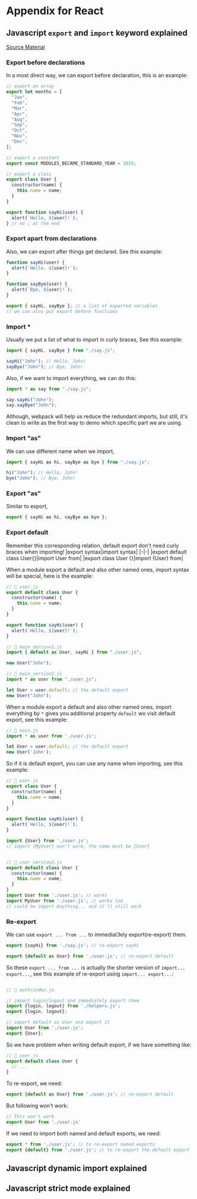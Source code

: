 # Appendix for React

## Javascript `export` and `import` keyword explained

[Source Material](https://javascript.info/import-export)

### Export before declarations

In a most direct way, we can export before declaration, this is an example:

```js
// export an array
export let months = [
  "Jan",
  "Feb",
  "Mar",
  "Apr",
  "Aug",
  "Sep",
  "Oct",
  "Nov",
  "Dec",
];

// export a constant
export const MODULES_BECAME_STANDARD_YEAR = 2015;

// export a class
export class User {
  constructor(name) {
    this.name = name;
  }
}

export function sayHi(user) {
  alert(`Hello, ${user}!`);
} // no ; at the end
```

### Export apart from declarations

Also, we can export after things get declared. See this example:

```js
function sayHi(user) {
  alert(`Hello, ${user}!`);
}

function sayBye(user) {
  alert(`Bye, ${user}!`);
}

export { sayHi, sayBye }; // a list of exported variables
// we can also put export before functions
```

### Import \*

Usually we put a list of what to import in curly braces, See this example:

```js
import { sayHi, sayBye } from "./say.js";

sayHi("John"); // Hello, John!
sayBye("John"); // Bye, John!
```

Also, if we want to import everything, we can do this:

```js
import * as say from "./say.js";

say.sayHi("John");
say.sayBye("John");
```

Although, webpack will help us reduce the redundant imports, but still, it's clean to write as the first way to demo which specific part we are using.

### Import "as"

We can use different name when we import,

```js
import { sayHi as hi, sayBye as bye } from "./say.js";

hi("John"); // Hello, John!
bye("John"); // Bye, John!
```

### Export "as"

Similar to export,

```js
export { sayHi as hi, sayBye as bye };
```

### Export default

Remember this corresponding relation, default export don't need curly braces when importing!
|export syntax|import syntax|
|-|-|
|export default class User{}|import User from|
|export class User {}|import {User} from|

When a module export a default and also other named ones, import syntax will be special, here is the example:

```js
// 📁 user.js
export default class User {
  constructor(name) {
    this.name = name;
  }
}

export function sayHi(user) {
  alert(`Hello, ${user}!`);
}

// 📁 main_version1.js
import { default as User, sayHi } from "./user.js";

new User("John");

// 📁 main_version2.js
import * as user from "./user.js";

let User = user.default; // the default export
new User("John");
```

When a module export a default and also other named ones, import everything by `*` gives you additional property `default` wo visit default export, see this example:

```js
// 📁 main.js
import * as user from './user.js';

let User = user.default; // the default export
new User('John');
```

So if it is default export, you can use any name when importing, see this example:
```js
// 📁 user.js
export class User {
  constructor(name) {
    this.name = name;
  }
}

export function sayHi(user) {
  alert(`Hello, ${user}!`);
}

import {User} from './user.js';
// import {MyUser} won't work, the name must be {User}


// 📁 user_version2.js
export default class User {
  constructor(name) {
    this.name = name;
  }
}
import User from './user.js'; // works
import MyUser from './user.js'; // works too
// could be import Anything... and it'll still work
```

### Re-export
We can use `export ... from ...` to immediat3ely export(re-export) them.
```js
export {sayHi} from './say.js'; // re-export sayHi

export {default as User} from './user.js'; // re-export default
```

So these `export ... from ...` is actually the shorter version of `import... export...`, see this example of re-export using `import... export...`:
```js

// 📁 auth/index.js

// import login/logout and immediately export them
import {login, logout} from './helpers.js';
export {login, logout};

// import default as User and export it
import User from './user.js';
export {User};
```

So we have problem when writing default export, 
if we have something like:
```js
// 📁 user.js
export default class User {
  // ...
}
```
To re-export, we need:
```js
export {default as User} from './user.js'; // re-export default
```
But following won't work:
```js
// This won't work
export User from './user.js'
```

If we need to import both named and default exports, we need:
```js
export * from './user.js'; // to re-export named exports
export {default} from './user.js'; // to re-export the default export
```

## Javascript dynamic import explained

## Javascript strict mode explained


